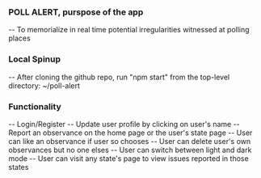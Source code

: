### POLL ALERT, purspose of the app
-- To memorialize in real time potential irregularities witnessed at polling places

### Local Spinup
-- After cloning the github repo, run "npm start" from the top-level directory: ~/poll-alert 

### Functionality
-- Login/Register
-- Update user profile by clicking on user's name
-- Report an observance on the home page or the user's state page
-- User can like an observance if user so chooses
-- User can delete user's own observances but no one elses
-- User can switch between light and dark mode
-- User can visit any state's page to view issues reported in those states